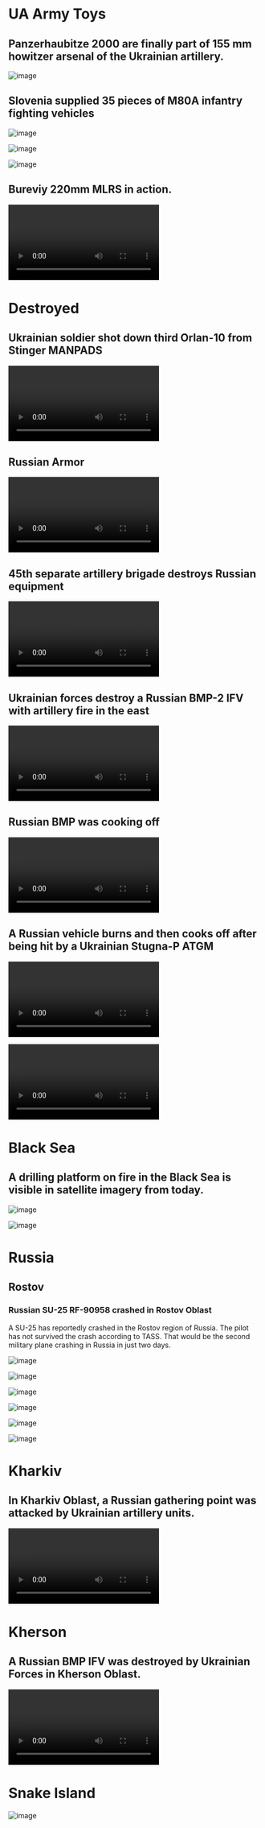 # UA Army Toys

## Panzerhaubitze 2000 are finally part of 155 mm howitzer arsenal of the Ukrainian artillery.

![image](https://user-images.githubusercontent.com/34960418/174890320-5ca1f01a-44d0-45f5-87a5-d2efb8c3545d.png)


## Slovenia supplied 35 pieces of M80A infantry fighting vehicles

![image](https://user-images.githubusercontent.com/34960418/174894586-7f764f00-467d-46e0-97da-0a078a2e6f85.png)

![image](https://user-images.githubusercontent.com/34960418/174894616-ef741f36-4a15-4f9d-b324-1fada853f43a.png)

![image](https://user-images.githubusercontent.com/34960418/174894632-fec61a1f-b061-4523-a2a5-ee6227b4bb5a.png)


## Bureviy 220mm MLRS in action. 

<video 
  src="https://user-images.githubusercontent.com/34960418/174890971-6f902c98-bfc4-405a-ab34-f83411ff2b00.mp4" controls="controls" style="max-width: 730px;">
</video>


# Destroyed

## Ukrainian soldier  shot down third Orlan-10 from Stinger MANPADS

<video 
  src="https://user-images.githubusercontent.com/34960418/174861890-b4380b67-b082-4f3b-af52-27ce08772b1a.mp4" controls="controls" style="max-width: 730px;">
</video>


## Russian Armor

<video 
  src="https://user-images.githubusercontent.com/34960418/174890678-1e3863ab-69e8-4e22-b9b7-e623637329b2.mp4" controls="controls" style="max-width: 730px;">
</video>


## 45th separate artillery brigade destroys Russian equipment

<video 
  src="https://user-images.githubusercontent.com/34960418/174871581-f7837eb9-0901-4b3d-b907-ad2f10771e5f.mp4" controls="controls" style="max-width: 730px;">
</video>


## Ukrainian forces destroy a Russian BMP-2 IFV with artillery fire in the east

<video 
  src="https://user-images.githubusercontent.com/34960418/174892013-e2993b9d-e6ce-47aa-ba34-dacb7b273aa4.mp4" controls="controls" style="max-width: 730px;">
</video>


## Russian BMP was cooking off

<video 
  src="https://user-images.githubusercontent.com/34960418/174893077-5e627ee2-1f24-4e03-88b5-77736a8b0773.mp4" controls="controls" style="max-width: 730px;">
</video>


## A Russian vehicle burns and then cooks off after being hit by a Ukrainian Stugna-P ATGM

<video 
  src="https://user-images.githubusercontent.com/34960418/174895097-079e269c-305b-46ad-9301-123f8aee580c.mp4" controls="controls" style="max-width: 730px;">
</video>

<video 
  src="https://user-images.githubusercontent.com/34960418/174895346-a0dc3f23-1ae6-4e04-8874-972db7cb7400.mp4" controls="controls" style="max-width: 730px;">
</video>


# Black Sea

## A drilling platform on fire in the Black Sea is visible in satellite imagery from today.

![image](https://user-images.githubusercontent.com/34960418/174869703-c9ad80c2-897b-4dc6-8483-c8df5b11ae34.png)

![image](https://user-images.githubusercontent.com/34960418/174889579-7af8ed46-965c-4f60-982e-37176d90287d.png)


# Russia

## Rostov

### Russian SU-25 RF-90958 crashed in Rostov Oblast

A SU-25 has reportedly crashed in the Rostov region of Russia. The pilot has not survived the crash according to TASS. That would be the second military plane crashing in Russia in just two days.

![image](https://user-images.githubusercontent.com/34960418/174889150-7a21d4a7-fe7a-4766-b68d-ff557dad7ea1.png)

![image](https://user-images.githubusercontent.com/34960418/174869867-994b4545-9354-4a77-8c54-fb3cfc64e229.png)

![image](https://user-images.githubusercontent.com/34960418/174869877-5b8349ad-175b-4756-b6a1-aa1ad6d07bcd.png)

![image](https://user-images.githubusercontent.com/34960418/174869885-502e60b6-e8d6-4973-b4e3-1406e8ec8277.png)

![image](https://user-images.githubusercontent.com/34960418/174869899-1d3803bd-69f1-4a82-93ff-9d6b9c37515f.png)

![image](https://user-images.githubusercontent.com/34960418/174889127-0e8f2376-689b-493c-8e2c-babfaceda54d.png)


# Kharkiv

## In Kharkiv Oblast, a Russian gathering point was attacked by Ukrainian artillery units.

<video 
  src="https://user-images.githubusercontent.com/34960418/174889004-5fefc384-d5a0-47ce-a83b-db9d3850e712.mp4" controls="controls" style="max-width: 730px;">
</video>


# Kherson

## A Russian BMP IFV was destroyed by Ukrainian Forces in Kherson Oblast.

<video 
  src="https://user-images.githubusercontent.com/34960418/174891812-65f64918-08c7-49cb-9708-20a4cbe831dd.mp4" controls="controls" style="max-width: 730px;">
</video>


# Snake Island

![image](https://user-images.githubusercontent.com/34960418/174889453-5491e660-9fa1-4086-beaa-eebb606fda4b.png)




